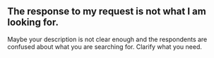 ## The response to my request is not what I am looking for.

Maybe your description is not clear enough and the respondents are confused about what you are searching for. Clarify what you need.
